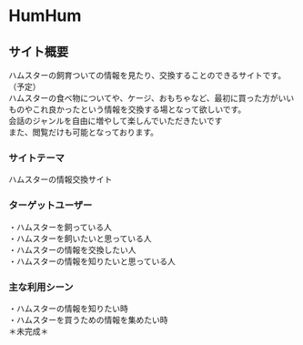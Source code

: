# HumHum

## サイト概要
ハムスターの飼育ついての情報を見たり、交換することのできるサイトです。（予定）<br>
ハムスターの食べ物についてや、ケージ、おもちゃなど、最初に買った方がいいものやこれ良かったという情報を交換する場となって欲しいです。<br>
会話のジャンルを自由に増やして楽しんでいただきたいです<br>
また、閲覧だけも可能となっております。

### サイトテーマ
ハムスターの情報交換サイト

### ターゲットユーザー
・ハムスターを飼っている人<br>
・ハムスターを飼いたいと思っている人<br>
・ハムスターの情報を交換したい人<br>
・ハムスターの情報を知りたいと思っている人

### 主な利用シーン
・ハムスターの情報を知りたい時<br>
・ハムスターを買うための情報を集めたい時<br>
＊未完成＊
